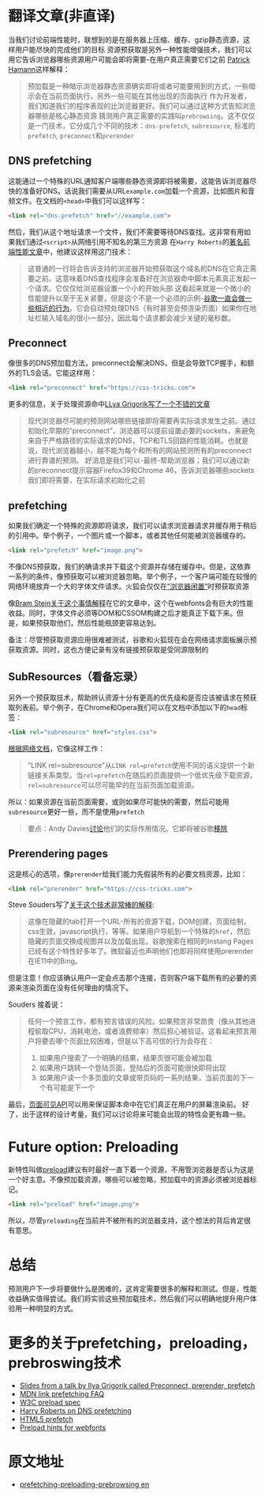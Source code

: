 # 翻译文章(非直译)
当我们讨论前端性能时，联想到的是在服务器上压缩、缓存、gzip静态资源，这样用户能尽快的完成他们的目标
资源预获取是另外一种性能增强技术，我们可以用它告诉浏览器哪些资源用户可能会即将需要-在用户真正需要它们之前
[Patrick Hamann](https://twitter.com/patrickhamann)这样解释：
> 预加载是一种暗示浏览器静态资源确实即将或者可能要用到的方式，一些暗示会在当前页面执行，另外一些可能在其他出现的页面执行
> 作为开发者，我们知道我们的程序表现的比浏览器更好。我们可以通过这种方式告知浏览器哪些是核心静态资源
猜测用户真正需要的实践叫`prebrowsing`。这不仅仅是一门技术，它分成几个不同的技术：`dns-prefetch`, `subresource`, 标准的`prefetch`, `preconnect`和`prerender`
## DNS prefetching
这能通过一个特殊的URL通知客户端哪些静态资源即将被需要，这能告诉浏览器尽快的准备好DNS。话说我们需要从URL`example.com`加载一个资源，比如图片和音频文件。在文档的`<head>`中我们可以这样写：
```HTML
<link rel="dns-prefetch" href="//example.com">
```
然后，我们从这个地址请求一个文件，我们不需要等待DNS查找。这非常有用如果我们通过`<script>`从网络引用不知名的第三方资源
在`Harry Roberts`的[著名前端性能文章](https://csswizardry.com/2013/01/front-end-performance-for-web-designers-and-front-end-developers/#section:dns-prefetching)中，他建议这样用这门技术：
> 这普通的一行将会告诉支持的浏览器开始预获取这个域名的DNS在它真正需要之前。这意味着DNS查找程序会准备好在浏览器命中脚本元素真正发起一个请求。它仅仅给浏览器设置一个小的开始头部
这看起来就是一个微小的性能提升以至于无关紧要，但是这个不是一个必须的示例-[谷歌一直会做一些相近的行为](https://docs.google.com/presentation/d/18zlAdKAxnc51y_kj-6sWLmnjl6TLnaru_WH0LJTjP-o/present?slide=id.g120f70e9a_041)。它会自动预处理DNS（有时甚至会预渲染页面）如果你在地址栏输入域名的很小一部分，因此每个请求都会减少关键的毫秒数。

## Preconnect
像很多的DNS预加载方法，preconnect会解决DNS，但是会导致TCP握手，和额外的TLS会话。它能这样用：
```HTML
<link rel="preconnect" href="https://css-tricks.com">
```
更多的信息，关于处理资源命中[LLya Grigorik写了一个不错的文章](https://www.igvita.com/2015/08/17/eliminating-roundtrips-with-preconnect/)
> 现代浏览器尽可能的预测网站哪些链接即将需要再实际请求发生之前。通过初始化早期的“preconnect”，浏览器可以提前设置必要的sockets，来避免来自于严格路径的实际请求的DNS，TCP和TLS回路的性能消耗。也就是说，现代浏览器越小，越不能为每个和所有的网站预测所有的preconnect进行靠谱的预测。
> 好消息是我们可以-最终-帮助浏览器；我们可以通过新的preconnect提示容器Firefox39和Chrome 46，告诉浏览器哪些sockets我们即将需要，在实际请求初始化之前

## prefetching
如果我们确定一个特殊的资源即将请求，我们可以请求浏览器请求并缓存用于稍后的引用中。举个例子，一个图片或一个脚本，或者其他任何能被浏览器缓存的。
```HTML
<link rel="prefetch" href="image.png">
```
不像DNS预获取，我们的确请求并下载这个资源并存储在缓存中。但是，这依靠一系列的条件，像预获取可以被浏览器忽略。举个例子，一个客户端可能在较慢的网络环境放弃一个大的字体文件请求。火狐会仅仅在[“浏览器闲置”](https://developer.mozilla.org/en-US/docs/Web/HTTP/Link_prefetching_FAQ)时预获取资源

像[Bram Stein关于这个事情解释](http://www.bramstein.com/writing/preload-hints-for-web-fonts.html)在它的文章中，这个在webfonts会有巨大的性能收益。同时，字体文件必须等DOM和CSSOM构建之后才能真正下载下来。但是，如果预获取他们，然后性能瓶颈更容易达到。

备注：尽管预获取资源应用很难被测试，谷歌和火狐现在会在网络请求面板展示预获取资源。同时，这也方便记录有没有链接预获取是受同源限制的

## SubResources（看备忘录）
另外一个预获取技术，帮助辨认资源十分有更高的优先级和是否应该被请求在预获取列表前。举个例子，在Chrome和Opera我们可以在文档中添加以下的`head`标签：
```HTML
<link rel="subresource" href="styles.css">
```
[根据网络文档](https://www.chromium.org/spdy/link-headers-and-server-hint/link-rel-subresource)，它像这样工作：
> “LINK rel=subresource”从`LINK rel=prefetch`使用不同的语义提供一个新链接关系类型。当`rel=prefetch`在随后的页面提供一个低优先级下载资源，`rel=subresource`可以尽可能早的在当前页面加载资源。

所以：如果资源在当前页面需要，或则如果尽可能快的需要，然后可能用`subresource`更好一些，而不是使用`prefetch`

> 要点：Andy Davies[讨论](https://css-tricks.com/prefetching-preloading-prebrowsing/#comment-1596735)他们的实际作用情况。它即将被谷歌[移除](https://code.google.com/p/chromium/issues/detail?id=581840)

## Prerendering pages
这是核心的选项，像`prerender`给我们能力先假装所有的必要文档资源，比如：
```HTML
<link rel="prerender" href="https://css-tricks.com">
```
Steve Souders写了[关于这个技术非常棒的解释](http://www.stevesouders.com/blog/2013/11/07/prebrowsing/):
> 这像在隐藏的tab打开一个URL-所有的资源下载，DOM创建，页面绘制，css生效，javascript执行，等等。如果用户导航到一个特殊的`href`，然后隐藏的页面交换成视图并以及加载出现。谷歌搜索在相同的Instang Pages已经有这个特性好多年了。微软最近也声明他们也即将同样使用prerender在IE11中的Bing。

但是注意！你应该确认用户一定会点击那个连接，否则客户端下载所有的必要的资源来渲染页面在没有任何理由的情况下。

Souders 接着说：
> 任何一个预言工作，都有预言错误的风险。如果预言非常昂贵（像从其他进程偷取CPU，消耗电池，或者浪费频率）然后担心被验证。这看起来预言用户将要去哪个页面比较困难，但是以下高可信的行为会存在：
> 1. 如果用户搜索了一个明确的结果，结果页很可能会被加载
> 2. 如果用户跳转一个登陆页面，登陆后的页面可能很快即将出现
> 3. 如果用户读一个多页面的文章或带页码的一系列结果，当前页面的下一个有可能是下一个

最后，[页面可见API](http://www.w3.org/TR/page-visibility/)可以用来保证脚本命中在它们真正在用户的屏幕渲染前。
好了，出于这样的设计考量，我们可以讨论将来可能会出现的特性会更有趣一些。

# Future option: Preloading
新特性叫做[preload](https://w3c.github.io/preload/)建议有时最好一直下着一个资源，不用管浏览器是否认为这是一个好主意。不像预加载资源，哪些可以被忽略，预加载中的资源必须被浏览器标记。
```HTML
<link rel="preload" href="image.png">
```
所以，尽管`preloading`在当前并不被所有的浏览器支持，这个想法的背后肯定很有意思。

# 总结
预测用户下一步将要做什么是困难的，这肯定需要很多的解释和测试。但是，性能收益确实值得尝试。我们将实验这些预加载技术，然后我们可以明确地提升用户体验用一种明显的方式。

# 更多的关于prefetching，preloading，prebroswing技术
- [Slides from a talk by Ilya Grigorik called Preconnect, prerender, prefetch](https://docs.google.com/presentation/d/18zlAdKAxnc51y_kj-6sWLmnjl6TLnaru_WH0LJTjP-o/present?slide=id.p19)
- [MDN link prefetching FAQ](https://developer.mozilla.org/en-US/docs/Web/HTTP/Link_prefetching_FAQ)
- [W3C preload spec](https://w3c.github.io/preload/)
- [Harry Roberts on DNS prefetching](http://csswizardry.com/2013/01/front-end-performance-for-web-designers-and-front-end-developers/#section:dns-prefetching)
- [HTML5 prefetch](https://medium.com/@luisvieira_gmr/html5-prefetch-1e54f6dda15d)
- [Preload hints for webfonts](http://www.bramstein.com/writing/preload-hints-for-web-fonts.html)

# 原文地址
- [prefetching-preloading-prebrowsing en](https://css-tricks.com/prefetching-preloading-prebrowsing/)
